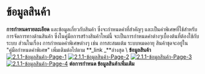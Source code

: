 # ข้อมูลสินค้า

**การกำหนดรายละเอียด** และข้อมูลเกี่ยวกับสินค้า ซึ่งจะกำหนดค่าที่สำคัญๆ
และเป็นค่าพิเศษที่ใช้สำหรับการจัดการทางด้านสินค้า
ซึ่งในคู่มือการสร้างสินค้าใหม่นี้
จะเป็นการกำหนดค่าต่างๆเบื้องต้นที่ต้องใช้กับระบบ ส่วนในเรื่อง
การกำหนดค่าพิเศษต่างๆ เช่น การสะสมแต้ม ระบบหมดอายุ สินค้าชุดจะอยู่ใน
"คู่มือกำหนดค่าพิเศษ" เพิ่มเติมต่อไปตาม **_link _**ล่างสุด \ **ข้อมูลสินค้า**
[![2.1.1-ข้อมูลสินค้า-Page-1](/images/2.1.1-ข้อมูลสินค้า-Page-1.jpg)](/images/2.1.1-ข้อมูลสินค้า-Page-1.jpg)
[![2.1.1-ข้อมูลสินค้า-Page-2](/images/2.1.1-ข้อมูลสินค้า-Page-2.jpg)](/images/2.1.1-ข้อมูลสินค้า-Page-2.jpg)
[![2.1.1-ข้อมูลสินค้า-Page-3](/images/2.1.1-ข้อมูลสินค้า-Page-3.jpg)](/images/2.1.1-ข้อมูลสินค้า-Page-3.jpg)
[![2.1.1-ข้อมูลสินค้า-Page-4](/images/2.1.1-ข้อมูลสินค้า-Page-4.jpg)](/images/2.1.1-ข้อมูลสินค้า-Page-4.jpg)   **ต่อการกำหนด
ข้อมูลสินค้าเพิ่มเติม**  

